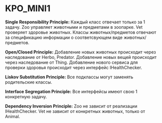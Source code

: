 # KPO_MINI1
**Single Responsibility Principle:**
Каждый класс отвечает только за 1 задачу. Zoo управляет животными и предметами в зоопарке. Vet проверяет здоровье животных. Классы животных/предметов отвечают за спецификацию информации о соответсвующем виде животных/предметов.

**Open/Closed Principle:**
Добавление новых животных происходит через наследование от Herbo, Predator. Добавление новых вещей происходит через наследование от Thing. Добавление нового сервиса для проверки здоровья происходит через интерфейс IHealthChecker.

**Liskov Substitution Principle:**
Все подклассы могут заменять родительские классы.

**Interface Segregation Principle:**
Все интерфейсы имеют свою 1 конкретную задачу.

**Dependency Inversion Principle:**
Zoo не зависит от реализации IHealthChecker. Vet не зависит от конкретных животных, только от Animal.
